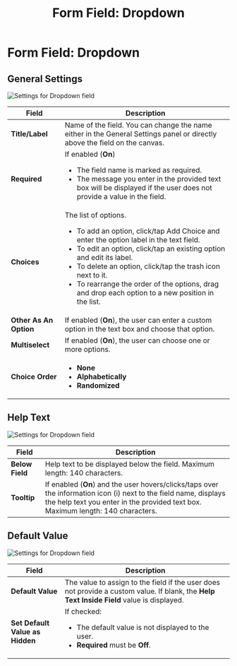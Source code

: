 ﻿---
uid: form-field-dropdown
locale: en
title: "Form Field: Dropdown"
dnneditions: Evoq Engage
dnnversion: 09.02.00
related-topics: form-field-address,form-field-date-time,form-field-email,form-field-esignature,form-field-multi-line-text,form-field-multiple-choice,form-field-name,form-field-number,form-field-phone-number,form-field-single-line-text,form-field-static-text,form-field-terms-conditions,form-field-url-website,form-field-submit
---

# Form Field: Dropdown

## General Settings

  

![Settings for Dropdown field](/images/scr-FormField-Dropdown-generalsettings.gif)

  

|**Field**|**Description**|
|---|---|
|**Title/Label**|Name of the field. You can change the name either in the General Settings panel or directly above the field on the canvas.|
|**Required**|If enabled (**On**) <ul><li>The field name is marked as required.</li><li>The message you enter in the provided text box will be displayed if the user does not provide a value in the field.</li></ul>|
|**Choices**|The list of options.<ul><li>To add an option, click/tap Add Choice and enter the option label in the text field.</li><li>To edit an option, click/tap an existing option and edit its label.</li><li>To delete an option, click/tap the trash icon next to it.</li><li>To rearrange the order of the options, drag and drop each option to a new position in the list.</li></ul>|
|**Other As An Option**|If enabled (**On**), the user can enter a custom option in the text box and choose that option.|
|**Multiselect**|If enabled (**On**), the user can choose one or more options.|
|**Choice Order**|<ul><li><strong>None</strong></li><li><strong>Alphabetically</strong></li><li><strong>Randomized</strong></li></ul>|

## Help Text

  

![Settings for Dropdown field](/images/scr-FormField-Dropdown-helptext.gif)

  

|**Field**|**Description**|
|---|---|
|**Below Field**|Help text to be displayed below the field. Maximum length: 140 characters.|
|**Tooltip**|If enabled (**On**) and the user hovers/clicks/taps over the information icon (i) next to the field name, displays the help text you enter in the provided text box. Maximum length: 140 characters.|

## Default Value

  

![Settings for Dropdown field](/images/scr-FormField-Dropdown-defaultvalue.png)

  

|**Field**|**Description**|
|---|---|
|**Default Value**|The value to assign to the field if the user does not provide a custom value. If blank, the **Help Text Inside Field** value is displayed.|
|**Set Default Value as Hidden**|If checked:<ul><li>The default value is not displayed to the user.</li><li>**Required** must be **Off**.</li></ul>|
